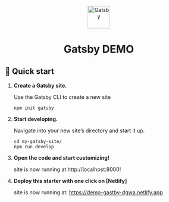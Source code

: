 <p align="center">
  <a href="https://www.gatsbyjs.com/?utm_source=starter&utm_medium=readme&utm_campaign=minimal-starter">
    <img alt="Gatsby" src="https://www.gatsbyjs.com/Gatsby-Monogram.svg" width="60" />
  </a>
</p>
<h1 align="center">
  Gatsby DEMO
</h1>

## 🚀 Quick start

1.  **Create a Gatsby site.**

    Use the Gatsby CLI to create a new site

    ```shell
    npm init gatsby
    ```

2.  **Start developing.**

    Navigate into your new site’s directory and start it up.

    ```shell
    cd my-gatsby-site/
    npm run develop
    ```

3.  **Open the code and start customizing!**

    site is now running at http://localhost:8000!


4.  **Deploy this starter with one click on [Netlify]**

    site is now running at: https://demo-gastby-dgwa.netlify.app

